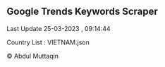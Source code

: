 

## Google Trends Keywords Scraper 
 
Last Update 25-03-2023 , 09:14:44

Country List :
VIETNAM.json



© Abdul Muttaqin 
